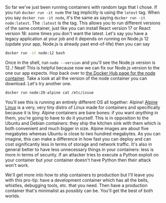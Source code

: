 ---
---

So far we've just been running containers with random tags that I chose. If you run `docker run -it node` the tag implicitly is using the `latest` tag. When you say `docker run -it node`, it's the same as saying `docker run -it node:latest`. The `:latest` is the tag. This allows you to run different versions of the same container, just like you can install React version 17 or React version 18: some times you don't want the latest. Let's say you have a legacy application at your job and it depends on running on Node.js 12 (update your app, Node.js is already past end-of-life) then you can say

```bash
docker run -it node:12 bash
```

Once in the shell, run `node --version` and you'll see the Node.js version is 12._._! Neat! This is helpful because now we can fix our Node.js version to the one our app expects. Hop back over to [the Docker Hub page for the node container][node]. Take a look at all the version of the node container you can download. Let's try another one.

```bash
docker run node:20-alpine cat /etc/issue
```

You'll see this is running an entirely different OS all together: Alpine! [Alpine Linux][alpine] is a very, very tiny distro of Linux made for containers and specifically because it is tiny. Alpine containers are bare bones: if you want _anything_ in them, you're going to have to do it yourself. This is in opposition to the Ubuntu and Debian containers: they ship the kitchen sink with them which is both convenient and much bigger in size. Alpine images are about five megabytes whereas Ubuntu is close to two hundred megabytes. As you can imagine, this can make a difference in how fast you can deploy and can cost significantly less in terms of storage and network traffic. It's also in general better to have less unnecessary things in your containers: less is more in terms of security. If an attacker tries to execute a Python exploit on your container but your container doesn't have Python then their attack won't work.

We'll get more into how to ship containers to production but I'll leave you with this pro-tip: have a development container which has all the bells, whistles, debugging tools, etc. that you need. Then have a production container that's minimalist as possibly can be. You'll get the best of both worlds.

[node]: https://hub.docker.com/_/node/
[alpine]: https://hub.docker.com/_/alpine
